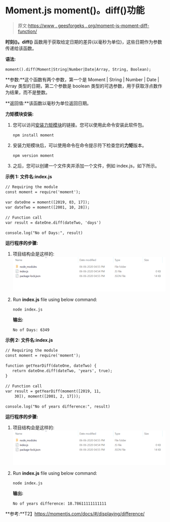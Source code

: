 # Moment.js moment()。diff()功能

> 原文:[https://www . geesforgeks . org/moment-js-moment-diff-function/](https://www.geeksforgeeks.org/moment-js-moment-diff-function/)

**时刻()。diff()** 函数用于获取给定日期的差异(以毫秒为单位)，这些日期作为参数传递给该函数。

**语法:**

```
moment().diff(Moment|String|Number|Date|Array, String, Boolean);
```

**参数:**这个函数有两个参数，第一个是 Moment | String | Number | Date | Array 类型的日期，第二个参数是 boolean 类型的可选参数，用于获取浮点数作为结果，而不是整数。

**返回值:**该函数以毫秒为单位返回日期。

**力矩模块安装:**

1.  您可以访问[安装力矩模块](https://www.npmjs.com/package/moment)的链接。您可以使用此命令安装此软件包。

    ```
    npm install moment
    ```

2.  安装力矩模块后，可以使用命令在命令提示符下检查您的**力矩**版本。

    ```
    npm version moment
    ```

3.  之后，您可以创建一个文件夹并添加一个文件，例如 index.js，如下所示。

**示例 1:** **文件名:index.js**

```
// Requiring the module
const moment = require('moment');

var dateOne = moment([2019, 03, 17]);
var dateTwo = moment([2001, 10, 28]);

// Function call
var result = dateOne.diff(dateTwo, 'days') 

console.log("No of Days:", result)
```

**运行程序的步骤:**

1.  项目结构会是这样的:
    ![](img/3209d9b4369c180282a34be8070d7d6e.png)
2.  Run **index.js** file using below command:

    ```
    node index.js
    ```

    **输出:**

    ```
    No of Days: 6349

    ```

**示例 2:** **文件名:index.js**

```
// Requiring the module
const moment = require('moment');

function getYearDiff(dateOne, dateTwo) {
   return dateOne.diff(dateTwo, 'years', true);
}

// Function call
var result = getYearDiff(moment([2019, 11, 
    30]), moment([2001, 2, 17]));

console.log("No of years difference:", result)
```

**运行程序的步骤:**

1.  项目结构会是这样的:
    ![](img/3209d9b4369c180282a34be8070d7d6e.png)
2.  Run **index.js** file using below command:

    ```
    node index.js
    ```

    **输出:**

    ```
    No of years difference: 18.78611111111111

    ```

**参考:**T2】https://momentjs.com/docs/#/displaying/difference/